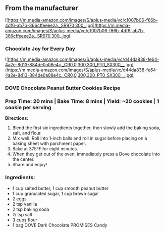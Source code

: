 ## **From the manufacturer**

![https://m.media-amazon.com/images/S/aplus-media/vc/c1007b06-f66b-4df6-ab7b-366cffeeee2a._SR970,300_.jpg](https://m.media-amazon.com/images/S/aplus-media/vc/c1007b06-f66b-4df6-ab7b-366cffeeee2a._SR970,300_.jpg)

### **Chocolate Joy for Every Day**

![https://m.media-amazon.com/images/S/aplus-media/vc/d44da838-fe64-4a2e-8d13-884de0a08e4c._CR0,0,300,300_PT0_SX300__.jpg](https://m.media-amazon.com/images/S/aplus-media/vc/d44da838-fe64-4a2e-8d13-884de0a08e4c._CR0,0,300,300_PT0_SX300__.jpg)

### **DOVE Chocolate Peanut Butter Cookies Recipe**

### **Prep Time: 20 mins | Bake Time: 8 mins | Yield: ~20 cookies | 1 cookie per serving**

**Directions:**

1. Blend the first six ingredients together, then slowly add the baking soda, salt, and flour.
2. Mix well. Roll into 1-inch balls and roll in sugar before placing on a baking sheet with parchment paper.
3. Bake at 375°F for eight minutes.
4. When they get out of the oven, immediately press a Dove chocolate into the center.
5. Share and enjoy!

### Ingredients:

- 1 cup salted butter, 1 cup smooth peanut butter
- 1 cup granulated sugar, 1 cup brown sugar
- 2 eggs
- 2 tsp vanilla
- 2 tsp baking soda
- ½ tsp salt
- 3 cups flour
- 1 bag DOVE Dark Chocolate PROMISES Candy
